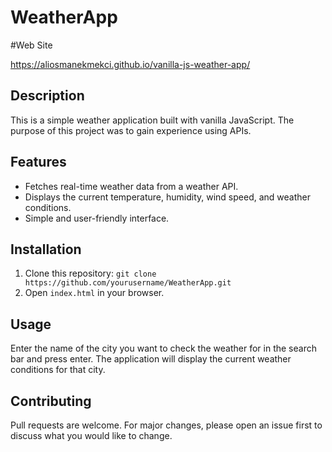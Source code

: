 # WeatherApp

#Web Site

 https://aliosmanekmekci.github.io/vanilla-js-weather-app/

## Description

This is a simple weather application built with vanilla JavaScript. The purpose of this project was to gain experience using APIs.

## Features

- Fetches real-time weather data from a weather API.
- Displays the current temperature, humidity, wind speed, and weather conditions.
- Simple and user-friendly interface.

## Installation

1. Clone this repository: `git clone https://github.com/yourusername/WeatherApp.git`
2. Open `index.html` in your browser.

## Usage

Enter the name of the city you want to check the weather for in the search bar and press enter. The application will display the current weather conditions for that city.

## Contributing

Pull requests are welcome. For major changes, please open an issue first to discuss what you would like to change.
